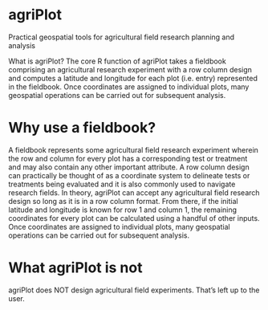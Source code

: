 # agriPlot
Practical geospatial tools for agricultural field research planning and analysis

What is agriPlot? The core R function of agriPlot takes a fieldbook comprising an agricultural research experiment with a row column design and computes a latitude and longitude for each plot (i.e. entry) represented in the fieldbook. Once coordinates are assigned to individual plots, many geospatial operations can be carried out for subsequent analysis.

# Why use a fieldbook? 

A fieldbook represents some agricultural field research experiment wherein the row and column for every plot has a corresponding test or treatment and may also contain any other important attribute. A row column design can practically be thought of as a coordinate system to delineate tests or treatments being evaluated and it is also commonly used to navigate research fields. In theory, agriPlot can accept any agricultural field research design so long as it is in a row column format. From there, if the initial latitude and longitude is known for row 1 and column 1, the remaining coordinates for every plot can be calculated using a handful of other inputs. Once coordinates are assigned to individual plots, many geospatial operations can be carried out for subsequent analysis. 

# What agriPlot is not
agriPlot does NOT design agricultural field experiments. That’s left up to the user. 
